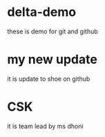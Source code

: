 # delta-demo
these is demo for git and github
 # my new update
 it is update to shoe on github
 # CSK 
 it is team lead by ms dhoni
